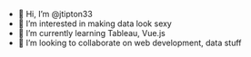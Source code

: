 - 👋 Hi, I’m @jtipton33
- 👀 I’m interested in making data look sexy
- 🌱 I’m currently learning Tableau, Vue.js
- 💞️ I’m looking to collaborate on web development, data stuff

